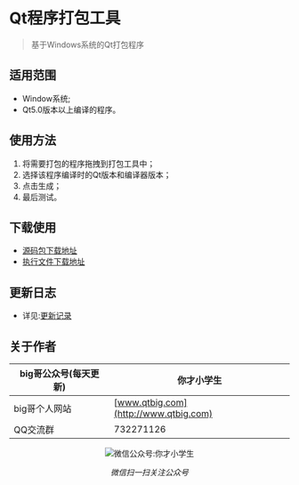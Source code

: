 # Qt程序打包工具
> 基于Windows系统的Qt打包程序

## 适用范围
* Window系统;
* Qt5.0版本以上编译的程序。

## 使用方法
1. 将需要打包的程序拖拽到打包工具中；
2. 选择该程序编译时的Qt版本和编译器版本；
3. 点击生成；
4. 最后测试。

## 下载使用
* [源码包下载地址](https://github.com/aeagean/DeployQt/archive/master.zip)
* [执行文件下载地址]()

## 更新日志
* 详见:[更新记录](https://github.com/aeagean/DeployQt/blob/master/ChangeLogs.md)

## 关于作者
|big哥公众号(每天更新)|你才小学生|
|---|---|
|big哥个人网站|[www.qtbig.com](http://www.qtbig.com)|
|QQ交流群|732271126|

<p align="center">
  <img src="http://www.qtbig.com/about/index/my_qrcode.jpg" alt="微信公众号:你才小学生">
  <p align="center"><em>微信扫一扫关注公众号</em></p>
</p>
